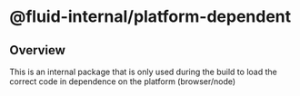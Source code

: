 # @fluid-internal/platform-dependent

## Overview

This is an internal package that is only used during the build to load the correct code in dependence on the platform (browser/node)
